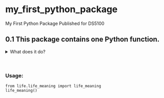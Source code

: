 # my_first_python_package
My First Python Package Published for DS5100
## 0.1 This package contains one Python function. 
<details><summary>What does it do?</summary>It answers an important question
</details>
<br>
<br>

### Usage\: <br>
`from life.life_meaning import life_meaning`
<br>
`life_meaning()`
